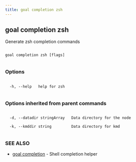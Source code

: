 ```yaml
---
title: goal completion zsh
---
```


## goal completion zsh



Generate zsh completion commands




```

goal completion zsh [flags]


```



### Options




```

  -h, --help   help for zsh


```



### Options inherited from parent commands




```

  -d, --datadir stringArray   Data directory for the node

  -k, --kmddir string         Data directory for kmd


```



### SEE ALSO



* [goal completion](../../completion/completion/)	 - Shell completion helper




